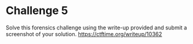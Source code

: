 # Challenge 5

Solve this forensics challenge using the write-up provided and submit a
screenshot of your solution.
<a href="https://ctftime.org/writeup/10362" rel="noopener"
target="_blank">https://ctftime.org/writeup/10362</a>
